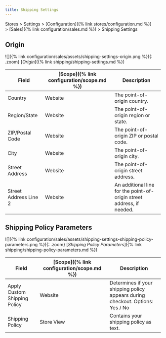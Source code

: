 ```yaml
---
title: Shipping Settings
---
```


Stores > Settings > [Configuration]({% link stores/configuration.md %}) > [Sales]({% link configuration/sales.md %}) > Shipping Settings

## Origin

![]({% link configuration/sales/assets/shipping-settings-origin.png %}){: .zoom}
[_Origin_]({% link shipping/shipping-settings.md %})

|Field|[Scope]({% link configuration/scope.md %})|Description|
|--- |--- |--- |
|Country|Website|The point-of-origin country.|
|Region/State|Website|The point-of-origin region or state.|
|ZIP/Postal Code|Website|The point-of-origin ZIP or postal code.|
|City|Website|The point-of-origin city.|
|Street Address|Website|The point-of-origin street address.|
|Street Address Line 2|Website|An additional line for the point-of-origin street address, if needed.|

## Shipping Policy Parameters

![]({% link configuration/sales/assets/shipping-settings-shipping-policy-parameters.png %}){: .zoom}
[_Shipping Policy Parameters_]({% link shipping/shipping-policy-parameters.md %})

|Field|[Scope]({% link configuration/scope.md %})|Description|
|--- |--- |--- |
|Apply Custom Shipping Policy|Website|Determines if your shipping policy appears during checkout. Options: Yes / No|
|Shipping Policy|Store View|Contains your shipping policy as text.|
